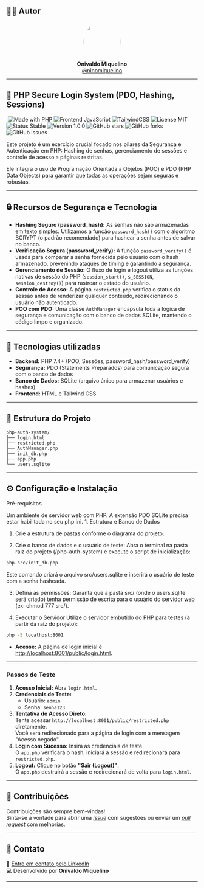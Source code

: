 ## 👨‍💻 Autor

<div align="center">
  <img src="https://avatars.githubusercontent.com/ninomiquelino" width="100" height="100" style="border-radius: 50%">
  <br>
  <strong>Onivaldo Miquelino</strong>
  <br>
  <a href="https://github.com/ninomiquelino">@ninomiquelino</a>
</div>

---

## 🔐 PHP Secure Login System (PDO, Hashing, Sessions)
​
![Made with PHP](https://img.shields.io/badge/PHP-777BB4?logo=php&logoColor=white)
![Frontend JavaScript](https://img.shields.io/badge/Frontend-JavaScript-F7DF1E?logo=javascript&logoColor=black)
![TailwindCSS](https://img.shields.io/badge/TailwindCSS-38B2AC?logo=tailwindcss&logoColor=white)
![License MIT](https://img.shields.io/badge/License-MIT-green)
![Status Stable](https://img.shields.io/badge/Status-Stable-success)
![Version 1.0.0](https://img.shields.io/badge/Version-1.0.0-blue)
![GitHub stars](https://img.shields.io/github/stars/NinoMiquelino/php-auth-system?style=social)
![GitHub forks](https://img.shields.io/github/forks/NinoMiquelino/php-auth-system?style=social)
![GitHub issues](https://img.shields.io/github/issues/NinoMiquelino/php-auth-system)

Este projeto é um exercício crucial focado nos pilares da Segurança e Autenticação em PHP: Hashing de senhas, gerenciamento de sessões e controle de acesso a páginas restritas.

Ele integra o uso de Programação Orientada a Objetos (POO) e PDO (PHP Data Objects) para garantir que todas as operações sejam seguras e robustas.

---

## 🔒 Recursos de Segurança e Tecnologia

- **Hashing Seguro (password_hash):** As senhas não são armazenadas em texto simples. Utilizamos a função `password_hash()` com o algoritmo BCRYPT (o padrão recomendado) para hashear a senha antes de salvar no banco.  
- **Verificação Segura (password_verify):** A função `password_verify()` é usada para comparar a senha fornecida pelo usuário com o hash armazenado, prevenindo ataques de timing e garantindo a segurança.  
- **Gerenciamento de Sessão:** O fluxo de login e logout utiliza as funções nativas de sessão do PHP (`session_start()`, `$_SESSION`, `session_destroy()`) para rastrear o estado do usuário.  
- **Controle de Acesso:** A página `restricted.php` verifica o status da sessão antes de renderizar qualquer conteúdo, redirecionando o usuário não autenticado.  
- **POO com PDO:** Uma classe `AuthManager` encapsula toda a lógica de segurança e comunicação com o banco de dados SQLite, mantendo o código limpo e organizado.
  
---

## 🧠 Tecnologias utilizadas

- **Backend:** PHP 7.4+ (POO, Sessões, password_hash/password_verify)  
- **Segurança:** PDO (Statements Preparados) para comunicação segura com o banco de dados  
- **Banco de Dados:** SQLite (arquivo único para armazenar usuários e hashes)  
- **Frontend:** HTML e Tailwind CSS

---

## 🧩 Estrutura do Projeto

```
php-auth-system/
├── login.html
├── restricted.php
├── AuthManager.php
├── init_db.php
├── app.php
└── users.sqlite
```
---

## ⚙️ Configuração e Instalação

​Pré-requisitos

​Um ambiente de servidor web com PHP.
​A extensão PDO SQLite precisa estar habilitada no seu php.ini.
​1. Estrutura e Banco de Dados

1. Crie a estrutura de pastas conforme o diagrama do projeto.

2. Crie o banco de dados e o usuário de teste:
​Abra o terminal na pasta raiz do projeto (/php-auth-system) e execute o script de inicialização:

```bash
php src/init_db.php
```

Este comando criará o arquivo src/users.sqlite e inserirá o usuário de teste com a senha hasheada.

3. Defina as permissões: Garanta que a pasta src/ (onde o users.sqlite será criado) tenha permissão de escrita para o usuário do servidor web (ex: chmod 777 src/).

2. Executar o Servidor
​Utilize o servidor embutido do PHP para testes (a partir da raiz do projeto):

```bash
php -S localhost:8001
```
- **Acesse:** A página de login inicial é [http://localhost:8001/public/login.html](http://localhost:8001/public/login.html).

---

### Passos de Teste

1. **Acesso Inicial:** Abra `login.html`.  
2. **Credenciais de Teste:**  
   - Usuário: `admin`  
   - Senha: `senha123`  
3. **Tentativa de Acesso Direto:**  
   Tente acessar `http://localhost:8001/public/restricted.php` diretamente.  
   Você será redirecionado para a página de login com a mensagem "Acesso negado".  
4. **Login com Sucesso:** Insira as credenciais de teste.  
   O `app.php` verificará o hash, iniciará a sessão e redirecionará para `restricted.php`.  
5. **Logout:** Clique no botão **"Sair (Logout)"**.  
   O `app.php` destruirá a sessão e redirecionará de volta para `login.html`.
   
---

## 🤝 Contribuições
Contribuições são sempre bem-vindas!  
Sinta-se à vontade para abrir uma [*issue*](https://github.com/NinoMiquelino/php-auth-system/issues) com sugestões ou enviar um [*pull request*](https://github.com/NinoMiquelino/php-auth-system/pulls) com melhorias.

---

## 💬 Contato
📧 [Entre em contato pelo LinkedIn](https://www.linkedin.com/in/onivaldomiquelino/)  
💻 Desenvolvido por **Onivaldo Miquelino**

---
